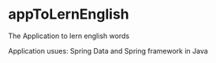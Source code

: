 # appToLernEnglish
The Application to lern english words

Application usues: Spring Data and Spring framework in Java
